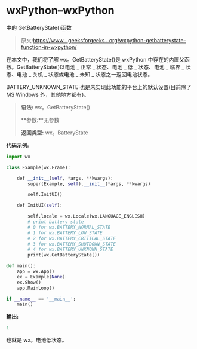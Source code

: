 # wxPython–wxPython

中的 GetBatteryState()函数

> 原文:[https://www . geeksforgeeks . org/wxpython-getbatterystate-function-in-wxpython/](https://www.geeksforgeeks.org/wxpython-getbatterystate-function-in-wxpython/)

在本文中，我们将了解 wx。GetBatteryState()是 wxPython 中存在的内置父函数。GetBatteryState()以电池 _ 正常 _ 状态、电池 _ 低 _ 状态、电池 _ 临界 _ 状态、电池 _ 关机 _ 状态或电池 _ 未知 _ 状态之一返回电池状态。

BATTERY_UNKNOWN_STATE 也是未实现此功能的平台上的默认设置(目前除了 MS Windows 外，其他地方都有)。

> **语法:** wx。GetBatteryState()
> 
> **参数:**无参数
> 
> **返回类型:** wx。BatteryState

**代码示例:**

```py
import wx

class Example(wx.Frame):

    def __init__(self, *args, **kwargs):
        super(Example, self).__init__(*args, **kwargs)

        self.InitUI()

    def InitUI(self):

        self.locale = wx.Locale(wx.LANGUAGE_ENGLISH)
        # print battery state
        # 0 for wx.BATTERY_NORMAL_STATE
        # 1 for wx.BATTERY_LOW_STATE
        # 2 for wx.BATTERY_CRITICAL_STATE
        # 3 for wx.BATTERY_SHUTDOWN_STATE
        # 4 for wx.BATTERY_UNKNOWN_STATE
        print(wx.GetBatteryState())

def main():
    app = wx.App()
    ex = Example(None)
    ex.Show()
    app.MainLoop()

if __name__ == '__main__':
    main()
```

**输出:**

```py
1

```

也就是 wx。电池低状态。
